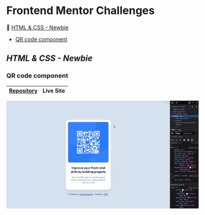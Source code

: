 # Frontend Mentor Challenges

🔳 [HTML & CSS - Newbie](#html--css---newbie)
  + [QR code component](#qr-code-component)

## ***HTML & CSS - Newbie***

### QR code component 

| [Repository](https://github.com/mendezpvi/fm-qr-code-component-main) | Live Site |
| --- | --- |

![Sample](https://github.com/mendezpvi/fm-qr-code-component-main/blob/main/assets/vid/sample.gif?raw=true)
